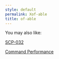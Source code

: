 ```yaml
---
style: default
permalink: Xof-able
title: of-able
---
```

You may also like:

[SCP-032](http://scp-wiki.net/scp-032)

[Command Performance](http://scp-wiki.net/command-performance)
